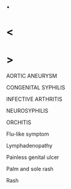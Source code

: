 # .

# <

# >

AORTIC ANEURYSM

CONGENITAL SYPHILIS

INFECTIVE ARTHRITIS

NEUROSYPHILIS

ORCHITIS

Flu-like symptom

Lymphadenopathy

Painless genital ulcer

Palm and sole rash

Rash
